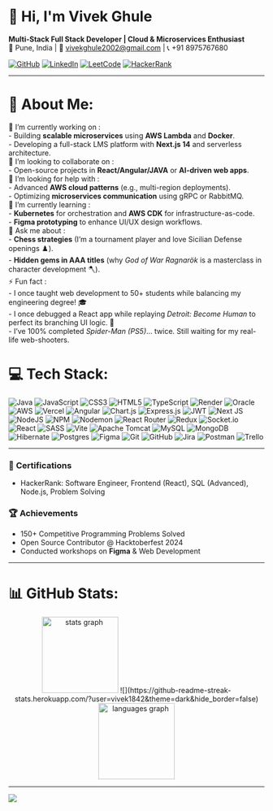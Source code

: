 # 👋 Hi, I'm Vivek Ghule 
**Multi-Stack Full Stack Developer | Cloud & Microservices Enthusiast**  
📍 Pune, India | 📧 vivekghule2002@gmail.com | 📞 +91 8975767680  

[![GitHub](https://img.shields.io/badge/GitHub-Profile-blue?logo=github)](https://github.com/yourusername)
[![LinkedIn](https://img.shields.io/badge/LinkedIn-Connect-blue?logo=linkedin)](https://linkedin.com/in/yourprofile)
[![LeetCode](https://img.shields.io/badge/LeetCode-Solutions-orange?logo=leetcode)](https://leetcode.com/yourprofile)
[![HackerRank](https://img.shields.io/badge/HackerRank-Certified-green?logo=hackerrank)](https://www.hackerrank.com/yourprofile)

---

# 💫 About Me:
🔭 I’m currently working on  :<br>- Building **scalable microservices** using **AWS Lambda** and **Docker**.  <br>- Developing a full-stack LMS platform with **Next.js 14** and serverless architecture. <br> 👯 I’m looking to collaborate on  :<br>- Open-source projects in **React/Angular/JAVA** or **AI-driven web apps**.  <br> 🤝 I’m looking for help with :<br>- Advanced **AWS cloud patterns** (e.g., multi-region deployments).  <br>- Optimizing **microservices communication** using gRPC or RabbitMQ. <br> 🌱 I’m currently learning :<br>- **Kubernetes** for orchestration and **AWS CDK** for infrastructure-as-code.  <br>- **Figma prototyping** to enhance UI/UX design workflows.<br>💬 Ask me about :<br>- **Chess strategies** (I’m a tournament player and love Sicilian Defense openings ♟️).  <br>- **Hidden gems in AAA titles** (why *God of War Ragnarök* is a masterclass in character development 🪓). <br> ⚡ Fun fact :<br>- I once taught web development to 50+ students while balancing my engineering degree! 🎓  <br>- I once debugged a React app while replaying *Detroit: Become Human* to perfect its branching UI logic. 🤖  <br>- I’ve 100% completed *Spider-Man (PS5)*… twice. Still waiting for my real-life web-shooters. 



# 💻 Tech Stack:
![Java](https://img.shields.io/badge/java-%23ED8B00.svg?style=flat&logo=openjdk&logoColor=white) ![JavaScript](https://img.shields.io/badge/javascript-%23323330.svg?style=flat&logo=javascript&logoColor=%23F7DF1E) ![CSS3](https://img.shields.io/badge/css3-%231572B6.svg?style=flat&logo=css3&logoColor=white) ![HTML5](https://img.shields.io/badge/html5-%23E34F26.svg?style=flat&logo=html5&logoColor=white) ![TypeScript](https://img.shields.io/badge/typescript-%23007ACC.svg?style=flat&logo=typescript&logoColor=white) ![Render](https://img.shields.io/badge/Render-%46E3B7.svg?style=flat&logo=render&logoColor=white) ![Oracle](https://img.shields.io/badge/Oracle-F80000?style=flat&logo=oracle&logoColor=white) ![AWS](https://img.shields.io/badge/AWS-%23FF9900.svg?style=flat&logo=amazon-aws&logoColor=white) ![Vercel](https://img.shields.io/badge/vercel-%23000000.svg?style=flat&logo=vercel&logoColor=white) ![Angular](https://img.shields.io/badge/angular-%23DD0031.svg?style=flat&logo=angular&logoColor=white) ![Chart.js](https://img.shields.io/badge/chart.js-F5788D.svg?style=flat&logo=chart.js&logoColor=white) ![Express.js](https://img.shields.io/badge/express.js-%23404d59.svg?style=flat&logo=express&logoColor=%2361DAFB) ![JWT](https://img.shields.io/badge/JWT-black?style=flat&logo=JSON%20web%20tokens) ![Next JS](https://img.shields.io/badge/Next-black?style=flat&logo=next.js&logoColor=white) ![NodeJS](https://img.shields.io/badge/node.js-6DA55F?style=flat&logo=node.js&logoColor=white) ![NPM](https://img.shields.io/badge/NPM-%23CB3837.svg?style=flat&logo=npm&logoColor=white) ![Nodemon](https://img.shields.io/badge/NODEMON-%23323330.svg?style=flat&logo=nodemon&logoColor=%BBDEAD) ![React Router](https://img.shields.io/badge/React_Router-CA4245?style=flat&logo=react-router&logoColor=white) ![Redux](https://img.shields.io/badge/redux-%23593d88.svg?style=flat&logo=redux&logoColor=white) ![Socket.io](https://img.shields.io/badge/Socket.io-black?style=flat&logo=socket.io&badgeColor=010101) ![React](https://img.shields.io/badge/react-%2320232a.svg?style=flat&logo=react&logoColor=%2361DAFB) ![SASS](https://img.shields.io/badge/SASS-hotpink.svg?style=flat&logo=SASS&logoColor=white) ![Vite](https://img.shields.io/badge/vite-%23646CFF.svg?style=flat&logo=vite&logoColor=white) ![Apache Tomcat](https://img.shields.io/badge/apache%20tomcat-%23F8DC75.svg?style=flat&logo=apache-tomcat&logoColor=black) ![MySQL](https://img.shields.io/badge/mysql-4479A1.svg?style=flat&logo=mysql&logoColor=white) ![MongoDB](https://img.shields.io/badge/MongoDB-%234ea94b.svg?style=flat&logo=mongodb&logoColor=white) ![Hibernate](https://img.shields.io/badge/Hibernate-59666C?style=flat&logo=Hibernate&logoColor=white) ![Postgres](https://img.shields.io/badge/postgres-%23316192.svg?style=flat&logo=postgresql&logoColor=white) ![Figma](https://img.shields.io/badge/figma-%23F24E1E.svg?style=flat&logo=figma&logoColor=white) ![Git](https://img.shields.io/badge/git-%23F05033.svg?style=flat&logo=git&logoColor=white) ![GitHub](https://img.shields.io/badge/github-%23121011.svg?style=flat&logo=github&logoColor=white) ![Jira](https://img.shields.io/badge/jira-%230A0FFF.svg?style=flat&logo=jira&logoColor=white) ![Postman](https://img.shields.io/badge/Postman-FF6C37?style=flat&logo=postman&logoColor=white) ![Trello](https://img.shields.io/badge/Trello-%23026AA7.svg?style=flat&logo=Trello&logoColor=white)

---

### 📜 **Certifications**  
- HackerRank: Software Engineer, Frontend (React), SQL (Advanced), Node.js, Problem Solving  

### 🏆 **Achievements**  
- 150+ Competitive Programming Problems Solved  
- Open Source Contributor @ Hacktoberfest 2024  
- Conducted workshops on **Figma** & Web Development  

---

# 📊 GitHub Stats:
<div align="center">
  <img src="https://github-readme-stats.vercel.app/api?username=vivek1842&hide_title=false&hide_rank=false&show_icons=true&include_all_commits=true&count_private=true&disable_animations=false&theme=dracula&locale=en&hide_border=false" height="150" alt="stats graph"  />
  ![](https://github-readme-streak-stats.herokuapp.com/?user=vivek1842&theme=dark&hide_border=false)<br/>
  <img src="https://github-readme-stats.vercel.app/api/top-langs?username=vivek1842&locale=en&hide_title=false&layout=compact&card_width=320&langs_count=5&theme=dracula&hide_border=false" height="150" alt="languages graph"  />
</div>

---
[![](https://visitcount.itsvg.in/api?id=vivek1842&icon=0&color=0)](https://visitcount.itsvg.in)

<!-- Proudly created with GPRM ( https://gprm.itsvg.in ) -->
